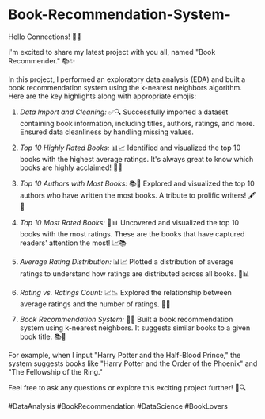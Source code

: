# Book-Recommendation-System-

Hello Connections! 👋🌟

I'm excited to share my latest project with you all, named "Book Recommender." 📚✨

In this project, I performed an exploratory data analysis (EDA) and built a book recommendation system using the k-nearest neighbors algorithm. Here are the key highlights along with appropriate emojis:

1. *Data Import and Cleaning:* ✅🔍 Successfully imported a dataset containing book information, including titles, authors, ratings, and more. Ensured data cleanliness by handling missing values.

2. *Top 10 Highly Rated Books:* 📊📈 Identified and visualized the top 10 books with the highest average ratings. It's always great to know which books are highly acclaimed! 🌟📖

3. *Top 10 Authors with Most Books:* 📚👑 Explored and visualized the top 10 authors who have written the most books. A tribute to prolific writers! 🖋️👏

4. *Top 10 Most Rated Books:* 🌟📊 Uncovered and visualized the top 10 books with the most ratings. These are the books that have captured readers' attention the most! 📈📚

5. *Average Rating Distribution:* 📊📈 Plotted a distribution of average ratings to understand how ratings are distributed across all books. 🤔📊

6. *Rating vs. Ratings Count:* 📈📉 Explored the relationship between average ratings and the number of ratings. 🤝🌟

7. *Book Recommendation System:* 📖🤝 Built a book recommendation system using k-nearest neighbors. It suggests similar books to a given book title. 📚🔗

For example, when I input "Harry Potter and the Half-Blood Prince," the system suggests books like "Harry Potter and the Order of the Phoenix" and "The Fellowship of the Ring."

Feel free to ask any questions or explore this exciting project further! 🚀🔍

#DataAnalysis #BookRecommendation #DataScience #BookLovers
